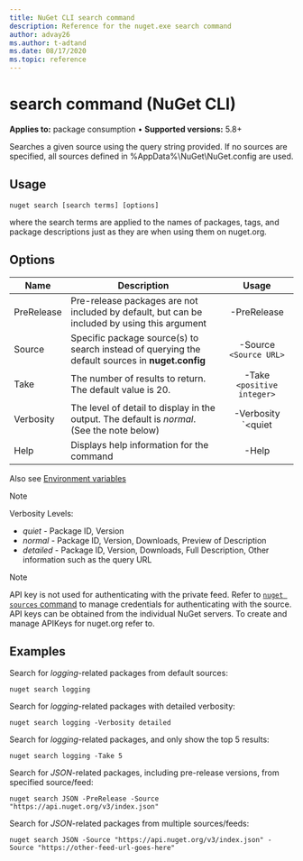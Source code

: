```yaml
---
title: NuGet CLI search command
description: Reference for the nuget.exe search command
author: advay26
ms.author: t-adtand
ms.date: 08/17/2020
ms.topic: reference
---
```


# search command (NuGet CLI)

**Applies to:** package consumption &bullet; **Supported versions:** 5.8+

Searches a given source using the query string provided. If no sources are specified, all sources defined in %AppData%\NuGet\NuGet.config are used.

## Usage

```cli
nuget search [search terms] [options]
```

where the search terms are applied to the names of packages, tags, and package descriptions just as they are when using them on nuget.org.

## Options

| Name | Description | Usage |
| ---  |     ---     |  :-:  |
| PreRelease | Pre-release packages are not included by default, but can be included by using this argument | -PreRelease |
| Source | Specific package source(s) to search instead of querying the default sources in __nuget.config__ | -Source `<Source URL>`|
| Take | The number of results to return. The default value is 20. | -Take `<positive integer>` |
| Verbosity | The level of detail to display in the output. The default is _normal_. (See the note below)  | -Verbosity `<quiet|normal|detailed>` |
| Help | Displays help information for the command | -Help |

Also see [Environment variables](cli-ref-environment-variables.md)

> [!NOTE] 
> Verbosity Levels:
> * _quiet_ - Package ID, Version
> * _normal_ - Package ID, Version, Downloads, Preview of Description
> * _detailed_ - Package ID, Version, Downloads, Full Description, Other information such as the query URL

> [!NOTE]
> API key is not used for authenticating with the private feed. Refer to [`nuget sources` command](../cli-reference/cli-ref-sources.md) to manage credentials for authenticating with the source.
> API keys can be obtained from the individual NuGet servers. To create and manage APIKeys for nuget.org refer to.

## Examples

Search for *logging*-related packages from default sources:
```
nuget search logging
```
Search for *logging*-related packages with detailed verbosity:
```
nuget search logging -Verbosity detailed
```
Search for *logging*-related packages, and only show the top 5 results:
```
nuget search logging -Take 5
```
Search for *JSON*-related packages, including pre-release versions, from specified source/feed:
```
nuget search JSON -PreRelease -Source "https://api.nuget.org/v3/index.json"
```
Search for *JSON*-related packages from multiple sources/feeds:
```
nuget search JSON -Source "https://api.nuget.org/v3/index.json" -Source "https://other-feed-url-goes-here"
```

